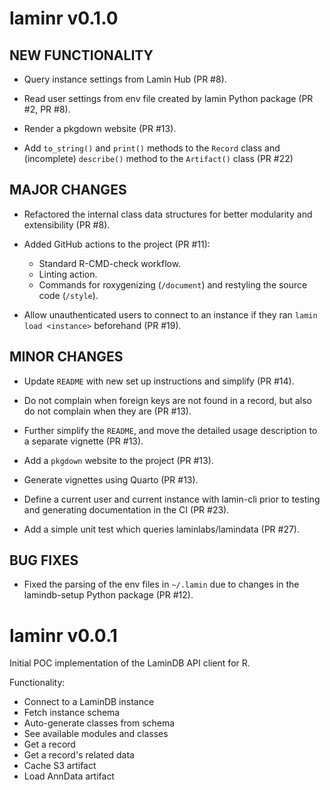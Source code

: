 # laminr v0.1.0

## NEW FUNCTIONALITY

* Query instance settings from Lamin Hub (PR #8).

* Read user settings from env file created by lamin Python package (PR #2, PR #8).

* Render a pkgdown website (PR #13).

* Add `to_string()` and `print()` methods to the `Record` class and (incomplete) `describe()` method to the `Artifact()` class (PR #22)

## MAJOR CHANGES

* Refactored the internal class data structures for better modularity and extensibility (PR #8).

* Added GitHub actions to the project (PR #11):
  - Standard R-CMD-check workflow.
  - Linting action.
  - Commands for roxygenizing (`/document`) and restyling the source code (`/style`).

* Allow unauthenticated users to connect to an instance if they ran `lamin load <instance>` beforehand (PR #19).

## MINOR CHANGES

* Update `README` with new set up instructions and simplify (PR #14).

* Do not complain when foreign keys are not found in a record, but also do not complain when they are (PR #13).

* Further simplify the `README`, and move the detailed usage description to a separate vignette (PR #13).

* Add a `pkgdown` website to the project (PR #13).

* Generate vignettes using Quarto (PR #13).

* Define a current user and current instance with lamin-cli prior to testing and generating documentation in the CI (PR #23).

* Add a simple unit test which queries laminlabs/lamindata (PR #27).

## BUG FIXES

* Fixed the parsing of the env files in `~/.lamin` due to changes in the lamindb-setup Python package (PR #12).

# laminr v0.0.1

Initial POC implementation of the LaminDB API client for R.

Functionality:

* Connect to a LaminDB instance
* Fetch instance schema
* Auto-generate classes from schema
* See available modules and classes
* Get a record
* Get a record's related data
* Cache S3 artifact
* Load AnnData artifact
